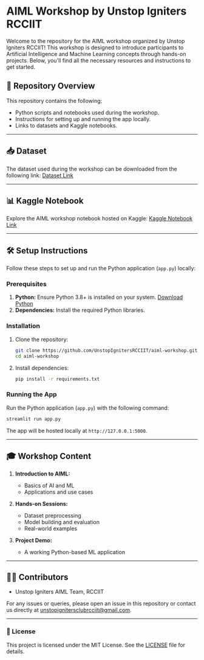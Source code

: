 # AIML Workshop by Unstop Igniters RCCIIT

Welcome to the repository for the AIML workshop organized by Unstop Igniters RCCIIT! This workshop is designed to introduce participants to Artificial Intelligence and Machine Learning concepts through hands-on projects. Below, you'll find all the necessary resources and instructions to get started.

## 📂 Repository Overview
This repository contains the following:
- Python scripts and notebooks used during the workshop.
- Instructions for setting up and running the app locally.
- Links to datasets and Kaggle notebooks.

---

## 📥 Dataset
The dataset used during the workshop can be downloaded from the following link:
[Dataset Link](https://www.kaggle.com/datasets/palassaha/unstop-igniters-rcciit-day-1)  

---

## 📊 Kaggle Notebook
Explore the AIML workshop notebook hosted on Kaggle: [Kaggle Notebook Link](https://www.kaggle.com/code/palassaha/heart-disease-3-0)

---

## 🛠 Setup Instructions

Follow these steps to set up and run the Python application (`app.py`) locally:

### Prerequisites
1. **Python:** Ensure Python 3.8+ is installed on your system. [Download Python](https://www.python.org/downloads/)
2. **Dependencies:** Install the required Python libraries.

### Installation
1. Clone the repository:
   ```bash
   git clone https://github.com/UnstopIgnitersRCCIIT/aiml-workshop.git
   cd aiml-workshop
   ```
2. Install dependencies:
   ```bash
   pip install -r requirements.txt
   ```

### Running the App
Run the Python application (`app.py`) with the following command:
```bash
streamlit run app.py
```
The app will be hosted locally at `http://127.0.0.1:5000`.

---

## 🎓 Workshop Content
1. **Introduction to AIML:**
   - Basics of AI and ML
   - Applications and use cases

2. **Hands-on Sessions:**
   - Dataset preprocessing
   - Model building and evaluation
   - Real-world examples

3. **Project Demo:**
   - A working Python-based ML application

---

## 👩‍💻 Contributors
- Unstop Igniters AIML Team, RCCIIT

For any issues or queries, please open an issue in this repository or contact us directly at [unstopignitersclubrcciit@gmail.com](mailto:unstopignitersclubrcciit@gmail.com).

---

### 📜 License
This project is licensed under the MIT License. See the [LICENSE](LICENSE) file for details.

